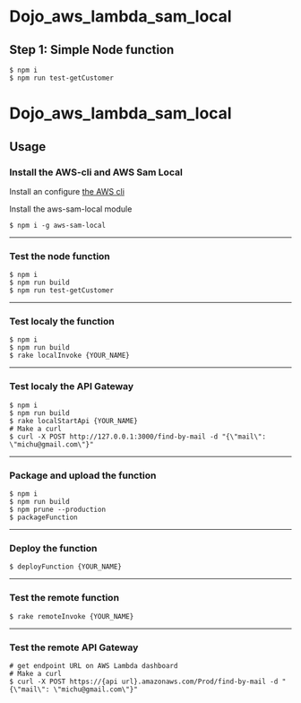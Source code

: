 # Dojo_aws_lambda_sam_local

## Step 1: Simple Node function

    $ npm i
    $ npm run test-getCustomer

# Dojo_aws_lambda_sam_local

## Usage

### Install the AWS-cli and AWS Sam Local

Install an configure [the AWS cli](https://docs.aws.amazon.com/lambda/latest/dg/setup-awscli.html)

Install the aws-sam-local module

    $ npm i -g aws-sam-local

--------------------------

### Test the node function

    $ npm i
    $ npm run build
    $ npm run test-getCustomer

--------------------------

### Test localy the function

    $ npm i
    $ npm run build
    $ rake localInvoke {YOUR_NAME}

--------------------------

### Test localy the API Gateway

    $ npm i
    $ npm run build
    $ rake localStartApi {YOUR_NAME}
    # Make a curl
    $ curl -X POST http://127.0.0.1:3000/find-by-mail -d "{\"mail\": \"michu@gmail.com\"}"

--------------------------

### Package and upload the function

    $ npm i
    $ npm run build
    $ npm prune --production
    $ packageFunction

--------------------------

### Deploy the function

    $ deployFunction {YOUR_NAME}

--------------------------

### Test the remote function

    $ rake remoteInvoke {YOUR_NAME}

--------------------------

### Test the remote API Gateway

    # get endpoint URL on AWS Lambda dashboard
    # Make a curl
    $ curl -X POST https://{api url}.amazonaws.com/Prod/find-by-mail -d "{\"mail\": \"michu@gmail.com\"}"    

